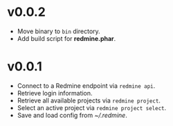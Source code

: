 v0.0.2
======
- Move binary to `bin` directory.
- Add build script for **redmine.phar**.

v0.0.1
======
- Connect to a Redmine endpoint via `redmine api`.
- Retrieve login information.
- Retrieve all available projects via `redmine project`.
- Select an active project via `redmine project select`.
- Save and load config from *~/.redmine*.